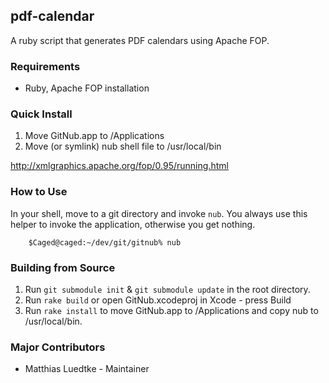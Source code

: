 ## pdf-calendar
A ruby script that generates PDF calendars using Apache FOP.
 
### Requirements
* Ruby, Apache FOP installation

### Quick Install
1. Move GitNub.app to /Applications
2. Move (or symlink) nub shell file to /usr/local/bin

http://xmlgraphics.apache.org/fop/0.95/running.html

### How to Use
In your shell, move to a git directory and invoke `nub`.  You always use this 
helper to invoke the application, otherwise you get nothing.

		$Caged@caged:~/dev/git/gitnub% nub

		
### Building from Source
1. Run `git submodule init` & `git submodule update` in the root directory.
2. Run `rake build` or open GitNub.xcodeproj in Xcode - press Build
3. Run `rake install` to move GitNub.app to /Applications and copy nub to /usr/local/bin.
   
### Major Contributors
* Matthias Luedtke - Maintainer
